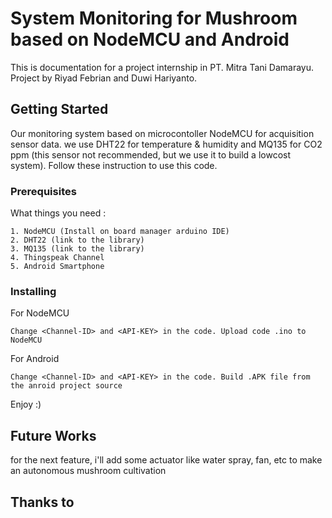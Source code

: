 # System Monitoring for Mushroom based on NodeMCU and Android

This is documentation for a project internship in PT. Mitra Tani Damarayu. 
Project by Riyad Febrian and Duwi Hariyanto.

## Getting Started

Our monitoring system based on microcontoller NodeMCU for acquisition sensor data. we use DHT22 for temperature & humidity and MQ135 for CO2 ppm (this sensor not recommended, but we use it to build a lowcost system). Follow these instruction to use this code.

### Prerequisites

What things you need :

```
1. NodeMCU (Install on board manager arduino IDE)
2. DHT22 (link to the library)
3. MQ135 (link to the library)
4. Thingspeak Channel 
5. Android Smartphone
```

### Installing

For NodeMCU

```
Change <Channel-ID> and <API-KEY> in the code. Upload code .ino to NodeMCU
```

For Android

```
Change <Channel-ID> and <API-KEY> in the code. Build .APK file from the anroid project source
```

Enjoy :)

## Future Works

for the next feature, i'll add some actuator like water spray, fan, etc to make an autonomous mushroom cultivation 

## Thanks to
